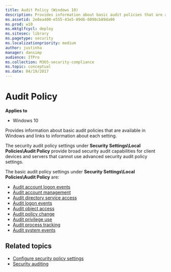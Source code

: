 ```yaml
---
title: Audit Policy (Windows 10)
description: Provides information about basic audit policies that are available in Windows and links to information about each setting.
ms.assetid: 2e8ea400-e555-43e5-89d6-0898cb89da90
ms.prod: w10
ms.mktglfcycl: deploy
ms.sitesec: library
ms.pagetype: security
ms.localizationpriority: medium
author: justinha
manager: dansimp
audience: ITPro
ms.collection: M365-security-compliance
ms.topic: conceptual
ms.date: 04/19/2017
---
```


# Audit Policy

**Applies to**
-   Windows 10

Provides information about basic audit policies that are available in Windows and links to information about each setting.

The security audit policy settings under **Security Settings\\Local Policies\\Audit Policy** provide broad security audit capabilities for client devices and servers that cannot use advanced security audit policy settings.

The basic audit policy settings under **Security Settings\\Local Policies\\Audit Policy** are:
- [Audit account logon events](../auditing/basic-audit-account-logon-events.md)
- [Audit account management](../auditing/basic-audit-account-management.md)
- [Audit directory service access](../auditing/basic-audit-directory-service-access.md)
- [Audit logon events](../auditing/basic-audit-logon-events.md)
- [Audit object access](../auditing/basic-audit-object-access.md)
- [Audit policy change](../auditing/basic-audit-policy-change.md)
- [Audit privilege use](../auditing/basic-audit-privilege-use.md)
- [Audit process tracking](../auditing/basic-audit-process-tracking.md)
- [Audit system events](../auditing/basic-audit-system-events.md)

## Related topics

- [Configure security policy settings](how-to-configure-security-policy-settings.md)
- [Security auditing](../auditing/security-auditing-overview.md)
 
 

